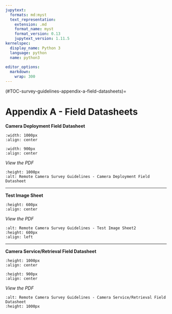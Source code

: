 ```yaml
---
jupytext:
  formats: md:myst
  text_representation:
    extension: .md
    format_name: myst
    format_version: 0.13
    jupytext_version: 1.11.5
kernelspec:
  display_name: Python 3
  language: python
  name: python3
  
editor_options: 
  markdown: 
    wrap: 300
---
```


(#TOC-survey-guidelines-appendix-a-field-datasheets)=

# Appendix A - Field Datasheets

**Camera Deployment Field Datasheet**
```{figure} ./files-1_survey-guidelines/datasheets/Deployment-Field-Datasheet-A.jpg
:width: 1000px
:align: center
```
```{figure} ./files-1_survey-guidelines/datasheets/Deployment-Field-Datasheet-B.jpg
:width: 900px
:align: center
```
*View the PDF*
```{figure} ./files-1_survey-guidelines/downloadables/Deployment-Field-Datasheet_RC-Survey-Guidelines-v1_2023-07-13.pdf
:height: 1000px
:alt: Remote Camera Survey Guidelines - Camera Deployment Field Datasheet
```  


***

**Test Image Sheet** 

```{figure} ./files-1_survey-guidelines/datasheets/Test-Image-Sheet.jpg
:height: 600px
:align: center
```
*View the PDF*
```{figure} ./files-1_survey-guidelines/downloadables/Test-Image-Sheet_RC-Survey-Guidelines-v1_2023-07-13.pdf
:alt: Remote Camera Survey Guidelines - Test Image Sheet2
:height: 600px
:align: left
```  


***

**Camera Service/Retrieval Field Datasheet** 
```{figure} ./files-1_survey-guidelines/datasheets/Service-RetrievalField-Datasheet-A.jpg
:height: 1000px
:align: center
```
```{figure} ./files-1_survey-guidelines/datasheets/Service-RetrievalField-Datasheet-B.jpg
:height: 900px
:align: center
```
*View the PDF*
```{figure} ./files-1_survey-guidelines/downloadables/Service-Retrieval-Field-Datasheet_RC-Survey-Guidelines-v1_2023-07-13.pdf
:alt: Remote Camera Survey Guidelines - Camera Service/Retrieval Field Datasheet
:height: 1000px
```